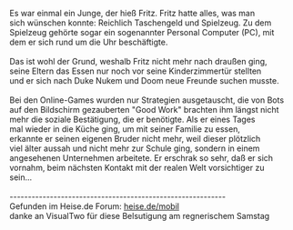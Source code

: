 <html><body><p>Es war einmal ein Junge, der hieß Fritz. Fritz hatte alles, was man<br>
sich wünschen konnte: Reichlich Taschengeld und Spielzeug. Zu dem<br>
Spielzeug gehörte sogar ein sogenannter Personal Computer (PC), mit<br>
dem er sich rund um die Uhr beschäftigte.<br>
<br>
Das ist wohl der Grund, weshalb Fritz nicht mehr nach draußen ging,<br>
seine Eltern das Essen nur noch vor seine Kinderzimmertür stellten<br>
und er sich nach Duke Nukem und Doom neue Freunde suchen musste.<br>
<br>
Bei den Online-Games wurden nur Strategien ausgetauscht, die von Bots<br>
auf den Bildschirm gezauberten "Good Work" brachten ihm längst nicht<br>
mehr die soziale Bestätigung, die er benötigte. Als er eines Tages<br>
mal wieder in die Küche ging, um mit seiner Familie zu essen,<br>
erkannte er seinen eigenen Bruder nicht mehr, weil dieser plötzlich<br>
viel älter aussah und nicht mehr zur Schule ging, sondern in einem<br>
angesehenen Unternehmen arbeitete. Er erschrak so sehr, daß er sich<br>
vornahm, beim nächsten Kontakt mit der realen Welt vorsichtiger zu<br>
sein...<br>
<br>
-----------------------------------------------------------<br>
Gefunden im Heise.de Forum: <a href="http://www.heise.de/mobil/newsticker/foren/go.shtml?read=1&amp;msg_id=8319178&amp;forum_id=81187">heise.de/mobil</a><br>
danke an VisualTwo für diese Belsutigung am regnerischem Samstag</p></body></html>